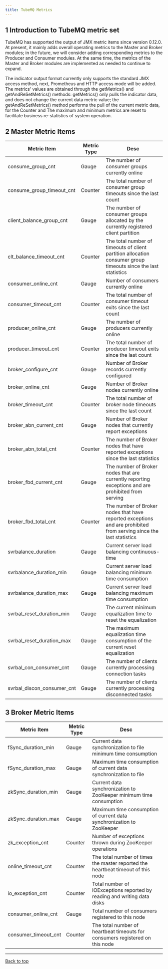 ```yaml
---
title: TubeMQ Metrics
---
```


## 1 Introduction to TubeMQ metric set

TubeMQ has supported the output of JMX metric items since version 0.12.0. At present, it mainly adds overall operating metrics to the Master and Broker modules; in the future, we will consider adding corresponding metrics to the Producer and Consumer modules. At the same time, the metrics of the Master and Broker modules are implemented as needed to continue to expand.

The indicator output format currently only supports the standard JMX access method, next, Prometheus and HTTP access mode will be added. The metrics' values are obtained through the getMetrics() and getAndReSetMetrics() methods: getMetrics() only pulls the indicator data, and does not change the current data metric value; the getAndReSetMetrics() method performs the pull of the current metric data, for the Counter and The maximum and minimum metrics are reset to facilitate business re-statistics of system operation.

## 2 Master Metric Items

|       Metric Item         |          Metric Type        |                  Desc                      |
| ------------------------- | --------------------------- | ------------------------------------------ |
| consume_group_cnt | Gauge | The number of consumer groups currently online |
| consume_group_timeout_cnt | Counter | The total number of consumer group timeouts since the last count |
| client_balance_group_cnt | Gauge | The number of consumer groups allocated by the currently registered client partition |
| clt_balance_timeout_cnt | Counter | The total number of timeouts of client partition allocation consumer group timeouts since the last statistics |
| consumer_online_cnt | Gauge | Number of consumers currently online |
| consumer_timeout_cnt | Counter | The total number of consumer timeout exits since the last count |
| producer_online_cnt | Gauge | The number of producers currently online |
| producer_timeout_cnt | Counter | The total number of producer timeout exits since the last count |
| broker_configure_cnt | Gauge | Number of Broker records currently configured |
| broker_online_cnt | Gauge | Number of Broker nodes currently online |
| broker_timeout_cnt | Counter | The total number of broker node timeouts since the last count |
| broker_abn_current_cnt | Gauge | Number of Broker nodes that currently report exceptions |
| broker_abn_total_cnt | Counter | The number of Broker nodes that have reported exceptions since the last statistics |
| broker_fbd_current_cnt | Gauge | The number of Broker nodes that are currently reporting exceptions and are prohibited from serving |
| broker_fbd_total_cnt | Counter | The number of Broker nodes that have reported exceptions and are prohibited from serving since the last statistics |
| svrbalance_duration | Gauge | Current server load balancing continuous-time  |
| svrbalance_duration_min | Gauge | Current server load balancing minimum time consumption |
| svrbalance_duration_max | Gauge | Current server load balancing maximum time consumption |
| svrbal_reset_duration_min | Gauge | The current minimum equalization time to reset the equalization |
| svrbal_reset_duration_max | Gauge | The maximum equalization time consumption of the current reset equalization |
| svrbal_con_consumer_cnt | Gauge | The number of clients currently processing connection tasks |
| svrbal_discon_consumer_cnt | Gauge | The number of clients currently processing disconnected tasks |

## 3 Broker Metric Items

|       Metric Item         |          Metric Type        |                  Desc                      |
| ------------------------- | --------------------------- | ------------------------------------------ |
| fSync_duration_min | Gauge | Current data synchronization to file minimum time consumption |
| fSync_duration_max | Gauge | Maximum time consumption of current data synchronization to file |
| zkSync_duration_min | Gauge | Current data synchronization to ZooKeeper minimum time consumption |
| zkSync_duration_max | Gauge | Maximum time consumption of current data synchronization to ZooKeeper |
| zk_exception_cnt | Counter | Number of exceptions thrown during ZooKeeper operations |
| online_timeout_cnt | Counter | The total number of times the master reported the heartbeat timeout of this node |
| io_exception_cnt | Counter | Total number of IOExceptions reported by reading and writing data disks |
| consumer_online_cnt | Gauge | Total number of consumers registered to this node |
| consumer_timeout_cnt | Counter | The total number of heartbeat timeouts for consumers registered on this node |

---
<a href="#top">Back to top</a>